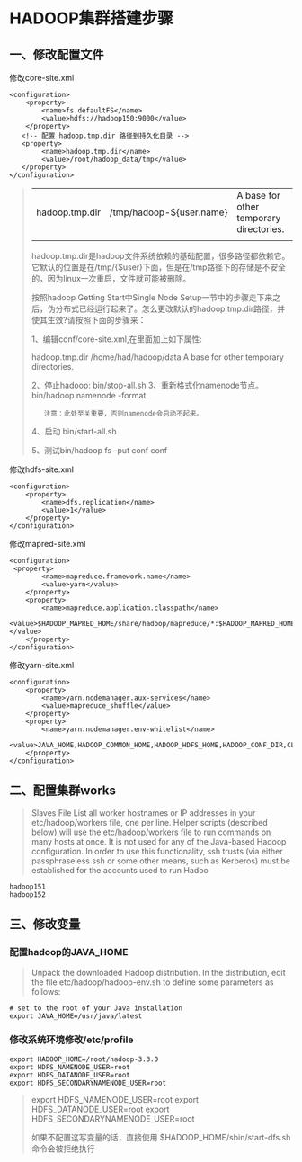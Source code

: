 # HADOOP集群搭建步骤

## 一、修改配置文件

修改core-site.xml

```
<configuration>
    <property>
        <name>fs.defaultFS</name>
        <value>hdfs://hadoop150:9000</value>
    </property>
   <!-- 配置 hadoop.tmp.dir 路径到持久化目录 -->
   <property>
        <name>hadoop.tmp.dir</name>
        <value>/root/hadoop_data/tmp</value>
   </property>
</configuration>
```

> 
>
> |                |                          |                                         |
> | -------------- | ------------------------ | --------------------------------------- |
> | hadoop.tmp.dir | /tmp/hadoop-${user.name} | A base for other temporary directories. |
> |                |                          |                                         |
>
> hadoop.tmp.dir是hadoop文件系统依赖的基础配置，很多路径都依赖它。它默认的位置是在/tmp/{$user}下面，但是在/tmp路径下的存储是不安全的，因为linux一次重启，文件就可能被删除。
>
> 按照hadoop Getting Start中Single Node Setup一节中的步骤走下来之后，伪分布式已经运行起来了。怎么更改默认的hadoop.tmp.dir路径，并使其生效?请按照下面的步骤来：
>
> 1、编辑conf/core-site.xml,在里面加上如下属性:
>
> <property>
>   		<name>hadoop.tmp.dir</name>
>   		<value>/home/had/hadoop/data</value>
>  		<description>A base for other temporary directories.</description>
> </property>
>
> 2、停止hadoop:   bin/stop-all.sh
> 3、重新格式化namenode节点。bin/hadoop namenode -format
>
>        注意：此处至关重要，否则namenode会启动不起来。
> 4、启动 bin/start-all.sh
>
> 5、测试bin/hadoop fs -put conf conf

修改hdfs-site.xml

```
<configuration>
    <property>
        <name>dfs.replication</name>
        <value>1</value>
    </property>
</configuration>
```



修改mapred-site.xml

```
<configuration>
 <property>
        <name>mapreduce.framework.name</name>
        <value>yarn</value>
    </property>
    <property>
        <name>mapreduce.application.classpath</name>
        <value>$HADOOP_MAPRED_HOME/share/hadoop/mapreduce/*:$HADOOP_MAPRED_HOME/share/hadoop/mapreduce/lib/*</value>
    </property>
</configuration>

```



修改yarn-site.xml

```
<configuration>
    <property>
        <name>yarn.nodemanager.aux-services</name>
        <value>mapreduce_shuffle</value>
    </property>
    <property>
        <name>yarn.nodemanager.env-whitelist</name>
      <value>JAVA_HOME,HADOOP_COMMON_HOME,HADOOP_HDFS_HOME,HADOOP_CONF_DIR,CLASSPATH_PREPEND_DISTCACHE,HADOOP_YARN_HOME,HADOOP_HOME,PATH,LANG,TZ,HADOOP_MAPRED_HOME</value>
    </property>
</configuration>
```



## 二、配置集群works

> Slaves File
> List all worker hostnames or IP addresses in your etc/hadoop/workers file, one per line. Helper scripts (described below) will use the etc/hadoop/workers file to run commands on many hosts at once. It is not used for any of the Java-based Hadoop configuration. In order to use this functionality, ssh trusts (via either passphraseless ssh or some other means, such as Kerberos) must be established for the accounts used to run Hadoo

```
hadoop151
hadoop152
```



## 三、修改变量

 

### 配置hadoop的JAVA_HOME

> Unpack the downloaded Hadoop distribution. In the distribution, edit the file etc/hadoop/hadoop-env.sh to define some parameters as follows:

```
# set to the root of your Java installation
export JAVA_HOME=/usr/java/latest
```



### 修改系统环境修改/etc/profile

```
export HADOOP_HOME=/root/hadoop-3.3.0
export HDFS_NAMENODE_USER=root
export HDFS_DATANODE_USER=root
export HDFS_SECONDARYNAMENODE_USER=root
```

> export HDFS_NAMENODE_USER=root
> export HDFS_DATANODE_USER=root
> export HDFS_SECONDARYNAMENODE_USER=root
>
> 如果不配置这写变量的话，直接使用 $HADOOP_HOME/sbin/start-dfs.sh命令会被拒绝执行

